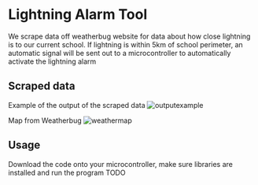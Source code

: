 # Lightning Alarm Tool

We scrape data off weatherbug website for data about how close lightning is to our current school. 
If lightning is within 5km of school perimeter, an automatic signal will be sent out to a microcontroller to automatically activate
the lightning alarm

## Scraped data
Example of the output of the scraped data
![outputexample](https://user-images.githubusercontent.com/38719890/187079004-465fd9b8-9b43-4d75-96dd-a73b26bd33ac.PNG)

Map from Weatherbug
![weathermap](https://user-images.githubusercontent.com/38719890/187079007-ba0daa2e-decf-4625-848d-3e0c5ac22292.PNG)

## Usage
Download the code onto your microcontroller, make sure libraries are installed and run the program
TODO
